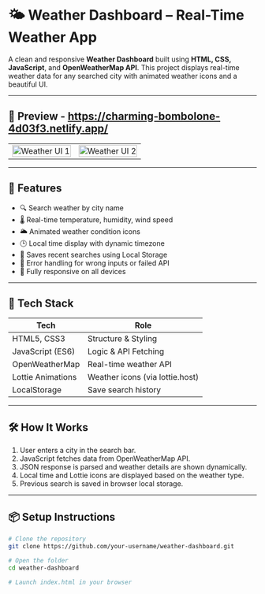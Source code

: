 # 🌤️ Weather Dashboard – Real-Time Weather App

A clean and responsive **Weather Dashboard** built using **HTML, CSS, JavaScript**, and **OpenWeatherMap API**. This project displays real-time weather data for any searched city with animated weather icons and a beautiful UI.

---

## 📸 Preview - https://charming-bombolone-4d03f3.netlify.app/

<table>
  <tr>
    <td><img src="https://github.com/user-attachments/assets/fb85db59-c6d8-48ac-ae8e-c0ae8930ed2e" alt="Weather UI 1" width="100%"/></td>
    <td><img src="https://github.com/user-attachments/assets/8b3cef6f-4d3e-4c09-ada5-068a129ec58c" alt="Weather UI 2" width="100%"/></td>
  </tr>
</table>

---

## 🧠 Features

- 🔍 Search weather by city name  
- 🌡️ Real-time temperature, humidity, wind speed  
- 🌥️ Animated weather condition icons  
- 🕒 Local time display with dynamic timezone  
- 📌 Saves recent searches using Local Storage  
- 🚫 Error handling for wrong inputs or failed API  
- 📱 Fully responsive on all devices  

---

## 🚀 Tech Stack

| Tech             | Role                             |
|------------------|----------------------------------|
| HTML5, CSS3      | Structure & Styling              |
| JavaScript (ES6) | Logic & API Fetching             |
| OpenWeatherMap   | Real-time weather API            |
| Lottie Animations| Weather icons (via lottie.host)  |
| LocalStorage     | Save search history              |

---

## 🛠️ How It Works

1. User enters a city in the search bar.  
2. JavaScript fetches data from OpenWeatherMap API.  
3. JSON response is parsed and weather details are shown dynamically.  
4. Local time and Lottie icons are displayed based on the weather type.  
5. Previous search is saved in browser local storage.  

---

## 📦 Setup Instructions

```bash
# Clone the repository
git clone https://github.com/your-username/weather-dashboard.git

# Open the folder
cd weather-dashboard

# Launch index.html in your browser
